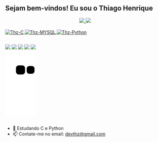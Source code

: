 ## Sejam bem-vindos! Eu sou o Thiago Henrique 
<div align="center">
  <a href="https://github.com/devthz">
  <img height="180em" src="https://github-readme-stats.vercel.app/api?username=devthz&show_icons=true&theme=graywhite&include_all_commits=true&count_private=true"/>
  <img height="180em" src="https://github-readme-stats.vercel.app/api/top-langs/?username=devthz&layout=compact&langs_count=7&theme=graywhite"/>
</div>
<div style="display: inline_block"><br>
  <img align="center" alt="Thz-C" height="40" width="50" src="https://cdn.jsdelivr.net/gh/devicons/devicon/icons/c/c-plain.svg">
  <img align="center" alt="Thz-MYSQL" height="40" width="50" src="https://cdn.jsdelivr.net/gh/devicons/devicon/icons/mysql/mysql-original.svg">
  <img align="center" alt="Thz-Python" height="40" width="50" src="https://cdn.jsdelivr.net/gh/devicons/devicon/icons/python/python-original.svg">
  
</div>

##

<div>
  <a href="https://www.youtube.com/@DevThz" target="_blank"><img src="https://img.shields.io/badge/YouTube-FF0000?style=for-the-badge&logo=youtube&logoColor=white" target="_blank"></a>
  <a href="https://www.instagram.com/httpthz" target="_blank"><img src="https://img.shields.io/badge/-Instagram-%23E4405F?style=for-the-badge&logo=instagram&logoColor=white" target="_blank"></a>
 	<a href="https://www.twitch.tv/devthz" target="_blank"><img src="https://img.shields.io/badge/Twitch-9146FF?style=for-the-badge&logo=twitch&logoColor=white" target="_blank"></a> 
  <a href = "mailto:devthz@gmail.com"><img src="https://img.shields.io/badge/-Gmail-%23333?style=for-the-badge&logo=gmail&logoColor=white" target="_blank"></a>
  <a href="https://www.linkedin.com/in/thiagohsa22/" target="_blank"><img src="https://img.shields.io/badge/-LinkedIn-%230077B5?style=for-the-badge&logo=linkedin&logoColor=white" target="_blank"></a> 
  

</div>
  
![Snake animation](https://github.com/devthz/devthz/blob/output/github-contribution-grid-snake.svg)


##
 
- 🌱 Estudando C e Python
- 📫 Contate-me no email: devthz@gmail.com
